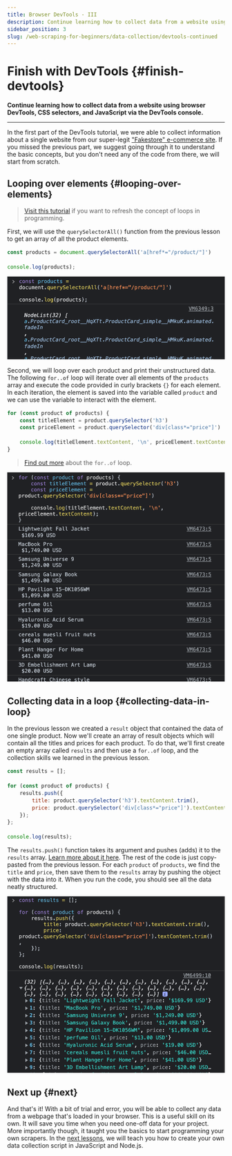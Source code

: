 ```yaml
---
title: Browser DevTools - III
description: Continue learning how to collect data from a website using browser DevTools, CSS selectors, and JavaScript via the DevTools console.
sidebar_position: 3
slug: /web-scraping-for-beginners/data-collection/devtools-continued
---
```


# Finish with DevTools {#finish-devtools}

**Continue learning how to collect data from a website using browser DevTools, CSS selectors, and JavaScript via the DevTools console.**

---

In the first part of the DevTools tutorial, we were able to collect information about a single website from our super-legit ["Fakestore" e-commerce site](https://demo-webstore.apify.org/). If you missed the previous part, we suggest going through it to understand the basic concepts, but you don't need any of the code from there, we will start from scratch.

## Looping over elements {#looping-over-elements}

> [Visit this tutorial](https://developer.mozilla.org/en-US/docs/Web/JavaScript/Guide/Loops_and_iteration) if you want to refresh the concept of loops in programming.

First, we will use the `querySelectorAll()` function from the previous lesson to get an array of all the product elements.

```js
const products = document.querySelectorAll('a[href*="/product/"]')

console.log(products);
```

![Print all products](./images/print-all-product-elements.png)

Second, we will loop over each product and print their unstructured data. The following `for..of` loop will iterate over all elements of the `products` array and execute the code provided in curly brackets `{}` for each element. In each iteration, the element is saved into the variable called `product` and we can use the variable to interact with the element.

```js
for (const product of products) {
    const titleElement = product.querySelector('h3')
    const priceElement = product.querySelector('div[class*="price"]')

    console.log(titleElement.textContent, '\n', priceElement.textContent);
}
```

> [Find out more](https://developer.mozilla.org/en-US/docs/Web/JavaScript/Reference/Statements/for...of) about the `for..of` loop.

![Print all products' text](./images/print-all-products-text.png)

## Collecting data in a loop {#collecting-data-in-loop}

In the previous lesson we created a `result` object that contained the data of one single product. Now we'll create an array of result objects which will contain all the titles and prices for each product. To do that, we'll first create an empty array called `results` and then use a `for..of` loop, and the collection skills we learned in the previous lesson.

```js
const results = [];

for (const product of products) {
    results.push({
        title: product.querySelector('h3').textContent.trim(),
        price: product.querySelector('div[class*="price"]').textContent.trim(),
    });
};

console.log(results);
```

The `results.push()` function takes its argument and pushes (adds) it to the `results` array. [Learn more about it here](https://developer.mozilla.org/en-US/docs/Web/JavaScript/Reference/Global_Objects/Array/push). The rest of the code is just copy-pasted from the previous lesson. For each `product` of `products`, we find the `title` and `price`, then save them to the `results` array by pushing the object with the data into it. When you run the code, you should see all the data neatly structured.

![Print all products' data](./images/print-all-products-data.png)

## Next up {#next}

And that's it! With a bit of trial and error, you will be able to collect any data from a webpage that's loaded in your browser. This is a useful skill on its own. It will save you time when you need one-off data for your project. More importantly though, it taught you the basics to start programming your own scrapers. In the [next lessons](./computer_preparation.md), we will teach you how to create your own data collection script in JavaScript and Node.js.

